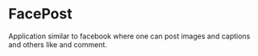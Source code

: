 # FacePost
Application similar to facebook where one can post images and captions and others like and comment.
